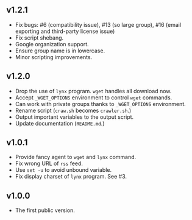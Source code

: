 ## v1.2.1

* Fix bugs: #6 (compatibility issue),
    #13 (so large group),
    #16 (email exporting and third-party license issue)
* Fix script shebang.
* Google organization support.
* Ensure group name is in lowercase.
* Minor scripting improvements.

## v1.2.0

* Drop the use of `lynx` program. `wget` handles all download now.
* Accept `_WGET_OPTIONS` environment to control `wget` commands.
* Can work with private groups thanks to `_WGET_OPTIONS` environment.
* Rename script (`craw.sh` becomes `crawler.sh`.)
* Output important variables to the output script.
* Update documentation (`README.md`.)

## v1.0.1

* Provide fancy agent to `wget` and `lynx` command.
* Fix wrong URL of `rss` feed.
* Use `set -u` to avoid unbound variable.
* Fix display charset of `lynx` program. See #3.

## v1.0.0

* The first public version.
